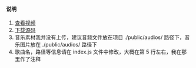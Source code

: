 #### 说明
1. [查看视频](https://www.bilibili.com/video/BV13W4y1R79F)
2. [下载源码](https://gitee.com/vary-space/hello-world/repository/archive/13W4y1R79F.zip)
3. 音乐素材我并没有上传，建议音频文件放在项目 ./public/audios/ 路径下，音乐图片放在 ./public/audios/ 路径下
4. 歌曲名，路径等信息请在 index.js 文件中修改，大概在第 5 行左右，我在那里作了注释